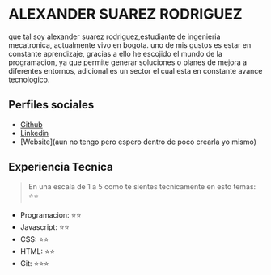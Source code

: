 # ALEXANDER SUAREZ RODRIGUEZ

que tal soy alexander suarez rodriguez,estudiante de ingenieria mecatronica, actualmente vivo en bogota. uno de mis gustos es estar en constante aprendizaje, gracias a ello he escojido el mundo de la programacion, ya que permite generar soluciones o planes de mejora a diferentes entornos, adicional es un sector el cual esta en constante avance tecnologico.

## Perfiles sociales

- [Github](https://github.com/AlexSuarezRodriguez/)
- [Linkedin](https://www.linkedin.com/in/alexander-suarez-rodriguez-0aa118119/)
- [Website](aun no tengo pero espero dentro de poco crearla yo mismo)

## Experiencia Tecnica
> En una escala de 1 a 5 como te sientes tecnicamente en esto temas:  ⭐️⭐️

- Programacion: ⭐️⭐️
- Javascript: ⭐️⭐️
- CSS: ⭐️⭐️
- HTML: ⭐️⭐️
- Git: ⭐️⭐️⭐️